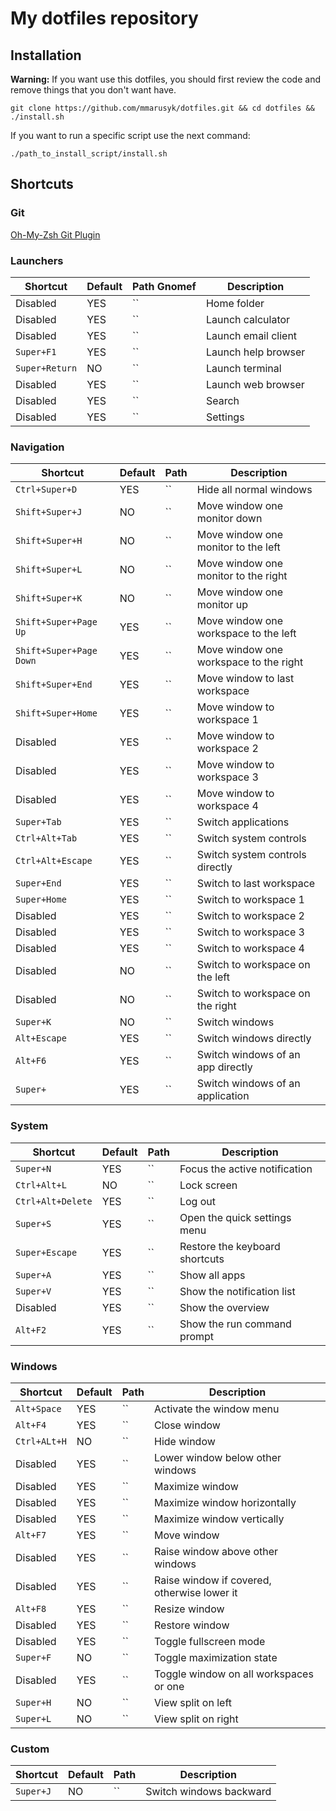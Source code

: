 # My dotfiles repository

## Installation

**Warning:** If you want use this dotfiles, you should first review the code and remove things that you don't want have.

```
git clone https://github.com/mmarusyk/dotfiles.git && cd dotfiles && ./install.sh
```

If you want to run a specific script use the next command:

```
./path_to_install_script/install.sh
```

## Shortcuts

### Git
[Oh-My-Zsh Git Plugin](https://github.com/ohmyzsh/ohmyzsh/blob/master/plugins/git/git.plugin.zsh)

### Launchers
| Shortcut                     | Default | Path Gnomef     | Description                                        |
|------------------------------|---------|----------------|----------------------------------------------------|
| Disabled                     | YES     |``              | Home folder                                        |
| Disabled                     | YES     |``              | Launch calculator                                  |
| Disabled                     | YES     |``              | Launch email client                                |
| `Super+F1`                   | YES     |``              | Launch help browser                                |
| `Super+Return`               | NO      |``              | Launch terminal                                    |
| Disabled                     | YES     |``              | Launch web browser                                 |
| Disabled                     | YES     |``              | Search                                             |
| Disabled                     | YES     |``              | Settings                                           |

### Navigation
| Shortcut                     | Default | Path           | Description                                        |
|------------------------------|---------|----------------|----------------------------------------------------|
| `Ctrl+Super+D`               | YES     |``              | Hide all normal windows                            |
| `Shift+Super+J`              | NO      |``              | Move window one monitor down                       |
| `Shift+Super+H`              | NO      |``              | Move window one monitor to the left                |
| `Shift+Super+L`              | NO      |``              | Move window one monitor to the right               |
| `Shift+Super+K`              | NO      |``              | Move window one monitor up                         |
| `Shift+Super+Page Up`        | YES     |``              | Move window one workspace to the left              |
| `Shift+Super+Page Down`      | YES     |``              | Move window one workspace to the right             |
| `Shift+Super+End`            | YES     |``              | Move window to last workspace                      |
| `Shift+Super+Home`           | YES     |``              | Move window to workspace 1                         |
| Disabled                     | YES     |``              | Move window to workspace 2                         |
| Disabled                     | YES     |``              | Move window to workspace 3                         |
| Disabled                     | YES     |``              | Move window to workspace 4                         |
| `Super+Tab`                  | YES     |``              | Switch applications                                |
| `Ctrl+Alt+Tab`               | YES     |``              | Switch system controls                             |
| `Ctrl+Alt+Escape`            | YES     |``              | Switch system controls directly                    |
| `Super+End`                  | YES     |``              | Switch to last workspace                           |
| `Super+Home`                 | YES     |``              | Switch to workspace 1                              |
| Disabled                     | YES     |``              | Switch to workspace 2                              |
| Disabled                     | YES     |``              | Switch to workspace 3                              |
| Disabled                     | YES     |``              | Switch to workspace 4                              |
| Disabled                     | NO      |``              | Switch to workspace on the left                    |
| Disabled                     | NO      |``              | Switch to workspace on the right                   |
| `Super+K`                    | NO      |``              | Switch windows                                     |
| `Alt+Escape`                 | YES     |``              | Switch windows directly                            |
| `Alt+F6`                     | YES     |``              | Switch windows of an app directly                  |
| `Super+`                     | YES     |``              | Switch windows of an application                   |

### System
| Shortcut                     | Default | Path           | Description                                        |
|------------------------------|---------|----------------|----------------------------------------------------|
| `Super+N`                    | YES     |``              | Focus the active notification                      |
| `Ctrl+Alt+L`                 | NO      |``              | Lock screen                                        |
| `Ctrl+Alt+Delete`            | YES     |``              | Log out                                            |
| `Super+S`                    | YES     |``              | Open the quick settings menu                       |
| `Super+Escape`               | YES     |``              | Restore the keyboard shortcuts                     |
| `Super+A`                    | YES     |``              | Show all apps                                      |
| `Super+V`                    | YES     |``              | Show the notification list                         |
| Disabled                     | YES     |``              | Show the overview                                  |
| `Alt+F2`                     | YES     |``              | Show the run command prompt                        |

### Windows
| Shortcut                     | Default | Path           | Description                                        |
|------------------------------|---------|----------------|----------------------------------------------------|
| `Alt+Space`                  | YES     |``              | Activate the window menu                           |
| `Alt+F4`                     | YES     |``              | Close window                                       |
| `Ctrl+ALt+H`                 | NO      |``              | Hide window                                        |
| Disabled                     | YES     |``              | Lower window below other windows                   |
| Disabled                     | YES     |``              | Maximize window                                    |
| Disabled                     | YES     |``              | Maximize window horizontally                       |
| Disabled                     | YES     |``              | Maximize window vertically                         |
| `Alt+F7`                     | YES     |``              | Move window                                        |
| Disabled                     | YES     |``              | Raise window above other windows                   |
| Disabled                     | YES     |``              | Raise window if covered, otherwise lower it        |
| `Alt+F8`                     | YES     |``              | Resize window                                      |
| Disabled                     | YES     |``              | Restore window                                     |
| Disabled                     | YES     |``              | Toggle fullscreen mode                             |
| `Super+F`                    | NO      |``              | Toggle maximization state                          |
| Disabled                     | YES     |``              | Toggle window on all workspaces or one             |
| `Super+H`                    | NO      |``              | View split on left                                 |
| `Super+L`                    | NO      |``              | View split on right                                |

### Custom
| Shortcut                     | Default | Path           | Description                                        |
|------------------------------|---------|----------------|----------------------------------------------------|
| `Super+J`                    | NO      |``              | Switch windows backward                            |
